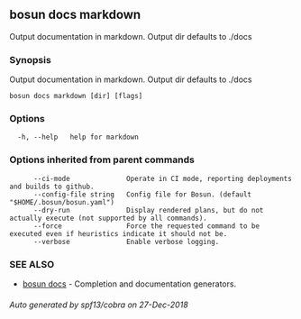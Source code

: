 ## bosun docs markdown

Output documentation in markdown. Output dir defaults to ./docs

### Synopsis

Output documentation in markdown. Output dir defaults to ./docs

```
bosun docs markdown [dir] [flags]
```

### Options

```
  -h, --help   help for markdown
```

### Options inherited from parent commands

```
      --ci-mode              Operate in CI mode, reporting deployments and builds to github.
      --config-file string   Config file for Bosun. (default "$HOME/.bosun/bosun.yaml")
      --dry-run              Display rendered plans, but do not actually execute (not supported by all commands).
      --force                Force the requested command to be executed even if heuristics indicate it should not be.
      --verbose              Enable verbose logging.
```

### SEE ALSO

* [bosun docs](bosun_docs.md)	 - Completion and documentation generators.

###### Auto generated by spf13/cobra on 27-Dec-2018
